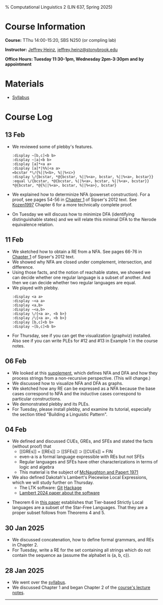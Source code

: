 % Computational Linguistics 2 (LIN 637, Spring 2025)

# Course Information

**Course:** TThu 14:00-15:20, SBS N250 (or compling lab)

**Instructor:** [Jeffrey Heinz](http://jeffreyheinz.net/),
[jeffrey.heinz@stonybrook.edu](mailto:jeffrey.heinz@stonybrook.edu)

**Office Hours: Tuesday 11:30-1pm, Wednesday 2pm-3:30pm and by appointment**

# Materials

* [Syllabus](materials/LIN637_Syllabus_Spring2025.pdf)

# Course Log

## 13 Feb

* We reviewed some of plebby's features.
  ```
  :display ~[b,c]<b b>
  :display ~|a|<b b>
  :display [a]*<a a>
  :display [a]*|%%|<a a>
  =bcstar *\/{%||%<b>, %||%<c>}
  :display \/{bcstar, *@{bcstar, %||%<a>, bcstar, %||%<a>, bcstar}}
  :equal \/{bcstar, *@{bcstar, %||%<a>, bcstar, %||%<a>, bcstar}} *@{bcstar, *@{%||%<a>, bcstar, %||%<a>}, bcstar}
  ```

* We explained how to determinize NFA (powerset construction). For a
  proof, see pages 54-56 in [Chapter
  1](materials/Sipser2013Chaps0-1.pdf) of Sipser's 2012 text.  See [Kozen1997](https://github.com/mmtstudio/SpringerFreeBooks/blob/maqster/Computer%20Science/Automata%20and%20Computability%20-%20Dexter%20C.%20Kozen,%201997%20-%20978-1-4612-1844-9.pdf)
  Chapter 6 for a more technically complete proof.
* On Tuesday we will discuss how to minimize DFA (identifying
  distinguishable states) and we will relate this minimal DFA to the
  Nerode equivalence relation.

## 11 Feb

* We sketched how to obtain a RE from a NFA. See pages 66-76 in
  [Chapter 1](materials/Sipser2013Chaps0-1.pdf) of Sipser's 2012 text.
* We showed why NFA are closed under complement, intersection, and
  difference.
* Using those facts, and the notion of reachable states, we showed we
  can decide whether one regular language is a subset of another.  And
  then we can decide whether two regular languages are equal.
* We played with plebby.
  ```
  :display <a a>
  :display ~<a a>
  :display <a,b>
  :display ~<a,b>
  :display \/{<a a>, <b b>}
  :display /\{<a a>, <b b>}
  :display [b,c]<b b>
  :display ~[b,c]<b b>
  ```
* For Thursday, see if you can get the visualization (graphviz)
  installed. Also see if you can write PLEs for #12 and #13 in Example
  1 in the course notes.

## 06 Feb

* We looked at this [supplement](materials/nfadfa-supplement.pdf),
  which defines NFA and DFA and how they process strings from a
  non-recursive perspective. (This will change.)
* We discussed how to visualize NFA and DFA as graphs.
* We sketched how any RE can be expressed as a NFA because the base
  cases correspond to NFA and the inductive cases correspond to
  particular constructions.
* We demonstrated plebby and its PLEs.
* For Tuesday, please install plebby, and examine its tutorial,
  especially the section titled "Building a Linguistic Pattern".

## 04 Feb

* We defined and discussed CUEs, GREs, and SFEs and stated the facts
  (without proof) that
  - [[GREs]] = [[REs]] ⊃ [[SFEs]] ⊃ [[CUEs]] = FIN
  - even-a is a formal language expressible with REs but not SFEs
  - Regular languages and SFEs have other characterizations in terms
    of logic and algebra
  - This material is the subject of [McNaughton and Papert
    1971](https://archive.org/details/CounterFre_00_McNa/)
* We also defined Dakotah's Lambert's Piecewise Local Expressions,
  which we will study further on Thursday.
  - The LTK software:
    [Git](https://github.com/vvulpes0/Language-Toolkit-2)
    [Hackage](https://hackage.haskell.org/package/language-toolkit)
  - [Lambert 2024 paper about the software](materials/Lambert2024.pdf)
- Theorem 6 in [this
  paper](https://www.jeffreyheinz.net/papers/Heinz-RawalEtAl-2011-TSLCP.pdf)
  establishes that Tier-based Strictly Local languages are a subset of
  the Star-Free Languages. That they are a proper subset follows from
  Theorems 4 and 5.

## 30 Jan 2025

* We discussed concatenation, how to define formal grammars, and REs in Chapter 2.
* For Tuesday, write a RE for the set containing all strings which do
  not contain the sequence aa (assume the alphabet is {a, b, c}).

## 28 Jan 2025

* We went over the [syllabus](materials/LIN637_Syllabus_Spring2025.pdf).
* We discussed Chapter 1 and began Chapter 2 of the [course's lecture
  notes](materials/TCL-FSA.pdf).

-------------------------------------------------------------------------------
